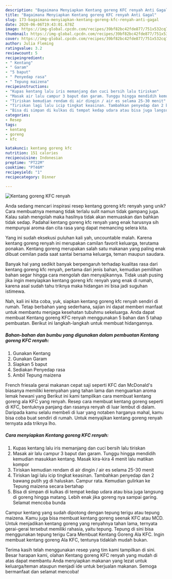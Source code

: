 ```yaml
---
description: "Bagaimana Menyiapkan Kentang goreng KFC renyah Anti Gagal"
title: "Bagaimana Menyiapkan Kentang goreng KFC renyah Anti Gagal"
slug: 173-bagaimana-menyiapkan-kentang-goreng-kfc-renyah-anti-gagal
date: 2020-06-06T19:43:01.678Z
image: https://img-global.cpcdn.com/recipes/39bf82bc42fde877/751x532cq70/kentang-goreng-kfc-renyah-foto-resep-utama.jpg
thumbnail: https://img-global.cpcdn.com/recipes/39bf82bc42fde877/751x532cq70/kentang-goreng-kfc-renyah-foto-resep-utama.jpg
cover: https://img-global.cpcdn.com/recipes/39bf82bc42fde877/751x532cq70/kentang-goreng-kfc-renyah-foto-resep-utama.jpg
author: Julia Fleming
ratingvalue: 3.2
reviewcount: 5
recipeingredient:
- " Kentang"
- " Garam"
- "5 baput"
- " Penyedap rasa"
- " Tepung maizena"
recipeinstructions:
- "Kupas kentang lalu iris memanjang dan cuci bersih lalu tiriskan"
- "Masak air lalu campur 3 baput dan garam. Tunggu hingga mendidih kemudian masukkan kentang. Masak kira-kira 4 menit lalu matikan kompor"
- "Tiriskan kemudian rendam di air dingin / air es selama 25-30 menit"
- "Tiriskan lagi lalu icip tingkat keasinan. Tambahkan penyedap dan 2 bawang putih yg di haluskan. Campur rata. Kemudian gulirkan ke Tepung maizena secara bertahap"
- "Bisa di simpan di kulkas di tempat kedap udara atau bisa juga langsung di goreng hingga matang. Lebih enak jika goreng nya sampai garing. Selamat mencoba bunda"
categories:
- Resep
tags:
- kentang
- goreng
- kfc

katakunci: kentang goreng kfc 
nutrition: 151 calories
recipecuisine: Indonesian
preptime: "PT22M"
cooktime: "PT46M"
recipeyield: "1"
recipecategory: Dinner

---
```



![Kentang goreng KFC renyah](https://img-global.cpcdn.com/recipes/39bf82bc42fde877/751x532cq70/kentang-goreng-kfc-renyah-foto-resep-utama.jpg)

Anda sedang mencari inspirasi resep kentang goreng kfc renyah yang unik? Cara membuatnya memang tidak terlalu sulit namun tidak gampang juga. Kalau salah mengolah maka hasilnya tidak akan memuaskan dan bahkan tidak sedap. Padahal kentang goreng kfc renyah yang enak harusnya sih mempunyai aroma dan cita rasa yang dapat memancing selera kita.

Yang ini sudah eksekusi puluhan kali yah, uncountable malah. Karena kentang goreng renyah ini merupakan camilan favorit keluarga, terutama ponakan. Kentang goreng merupakan salah satu makanan yang paling enak dibuat cemilan pada saat santai bersama keluarga, teman maupun saudara.

Banyak hal yang sedikit banyak berpengaruh terhadap kualitas rasa dari kentang goreng kfc renyah, pertama dari jenis bahan, kemudian pemilihan bahan segar hingga cara mengolah dan menyajikannya. Tidak usah pusing jika ingin menyiapkan kentang goreng kfc renyah yang enak di rumah, karena asal sudah tahu triknya maka hidangan ini bisa jadi suguhan istimewa.


Nah, kali ini kita coba, yuk, siapkan kentang goreng kfc renyah sendiri di rumah. Tetap berbahan yang sederhana, sajian ini dapat memberi manfaat untuk membantu menjaga kesehatan tubuhmu sekeluarga. Anda dapat membuat Kentang goreng KFC renyah menggunakan 5 bahan dan 5 tahap pembuatan. Berikut ini langkah-langkah untuk membuat hidangannya.

<!--inarticleads1-->

##### Bahan-bahan dan bumbu yang digunakan dalam pembuatan Kentang goreng KFC renyah:

1. Gunakan  Kentang
1. Gunakan  Garam
1. Siapkan 5 baput
1. Sediakan  Penyedap rasa
1. Ambil  Tepung maizena


French friesala gerai makanan cepat saji seperti KFC dan McDonald&#39;s biasanya memiliki kerenyahan yang tahan lama dan menguarkan aroma lemak hewani yang Berikut ini kami tampilkan cara membuat kentang goreng ala KFC yang renyah. Resep cara membuat kentang goreng seperti di KFC, bentuknya panjang dan rasanya renyah di luar lembut di dalam. Daripada kamu selalu membeli di luar yang notaben harganya mahal, kamu bisa coba buat sendiri di rumah. Untuk menyajikan kentang goreng renyah ternyata ada triknya lho. 

<!--inarticleads2-->

##### Cara menyiapkan Kentang goreng KFC renyah:

1. Kupas kentang lalu iris memanjang dan cuci bersih lalu tiriskan
1. Masak air lalu campur 3 baput dan garam. Tunggu hingga mendidih kemudian masukkan kentang. Masak kira-kira 4 menit lalu matikan kompor
1. Tiriskan kemudian rendam di air dingin / air es selama 25-30 menit
1. Tiriskan lagi lalu icip tingkat keasinan. Tambahkan penyedap dan 2 bawang putih yg di haluskan. Campur rata. Kemudian gulirkan ke Tepung maizena secara bertahap
1. Bisa di simpan di kulkas di tempat kedap udara atau bisa juga langsung di goreng hingga matang. Lebih enak jika goreng nya sampai garing. Selamat mencoba bunda


Campur kentang yang sudah dipotong dengan tepung terigu atau tepung maizena. Kamu juga bisa membuat kentang goreng seenak KFC atau MCD. Untuk menjadikan kentang goreng yang renyahnya tahan lama, ternyata gerai-gerai tersebut memiliki rahasia, yaitu tepung. Tepung di sini bisa menggunakan tepung terigu Cara Membuat Kentang Goreng Ala KFC. Ingin membuat kentang goreng Ala KFC, tentunya tidaklah mudah bukan. 

Terima kasih telah menggunakan resep yang tim kami tampilkan di sini. Besar harapan kami, olahan Kentang goreng KFC renyah yang mudah di atas dapat membantu Anda menyiapkan makanan yang lezat untuk keluarga/teman ataupun menjadi ide untuk berjualan makanan. Semoga bermanfaat dan selamat mencoba!
